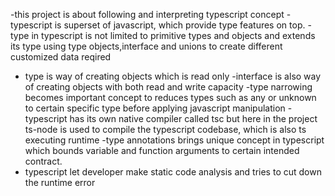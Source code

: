 -this project is about following and interpreting typescript concept 
-typescript is superset of javascript, which provide type features on top.
-type in typescript is not limited to primitive types and objects and extends its type using type objects,interface and unions to create different customized data reqired
- type is way of creating objects which is read only
-interface is also way of creating objects with both read and write capacity
-type narrowing becomes important concept to reduces types such as any or unknown to certain specific type before applying javascript manipulation
-typescript has its own native compiler called tsc but here in the project ts-node is used to compile the typescript codebase, which is also ts executing runtime
-type annotations brings unique concept in typescript which bounds variable and function arguments to certain intended contract.
- typescript let developer make static code analysis and tries to cut down the runtime error 